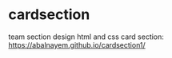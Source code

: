 # cardsection
team section design html and css
card section: https://abalnayem.github.io/cardsection1/
